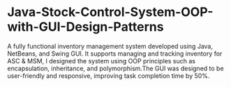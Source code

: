 # Java-Stock-Control-System-OOP-with-GUI-Design-Patterns
A fully functional inventory management system developed using Java, NetBeans, and Swing GUI. It supports managing and tracking inventory for ASC &amp; MSM, I designed the system using OOP principles such as encapsulation, inheritance, and polymorphism.The GUI was designed to be user-friendly and responsive, improving task completion time by 50%.
